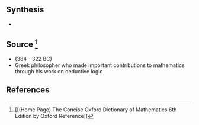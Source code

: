 ## Synthesis
- 
## Source [^1]
- (384 - 322 BC)
- Greek philosopher who made important contributions to mathematics through his work on deductive logic
## References

[^1]: [[(Home Page) The Concise Oxford Dictionary of Mathematics 6th Edition by Oxford Reference]]